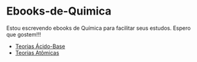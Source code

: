 # Ebooks-de-Quimica

Estou escrevendo ebooks de Química para facilitar seus estudos. Espero que gostem!!! 

- [Teorias Ácido-Base](https://docs.google.com/document/d/1WO8qiR0dL_vILbr921ftDKVnVHAyhFvroR_CbeRhpNc/edit?usp=sharing)
- [Teorias Atômicas](https://docs.google.com/document/d/1ogT4K8bB4RJnjguXvOvmwk_aVU3384d4NXB38pAyvEU/edit?usp=sharing)

